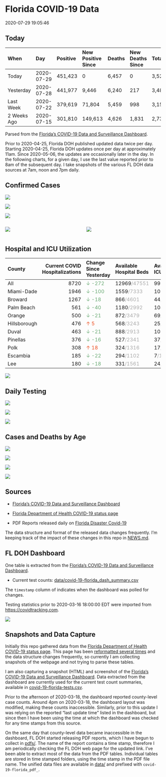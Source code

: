 Florida COVID-19 Data
================
2020-07-29 19:05:46

## Today

| When        | Day        | Positive | New Positive Since | Deaths | New Deaths Since | Total     |
| :---------- | :--------- | :------- | :----------------- | :----- | :--------------- | :-------- |
| Today       | 2020-07-29 | 451,423  | 0                  | 6,457  | 0                | 3,526,765 |
| Yesterday   | 2020-07-28 | 441,977  | 9,446              | 6,240  | 217              | 3,480,299 |
| Last Week   | 2020-07-22 | 379,619  | 71,804             | 5,459  | 998              | 3,154,711 |
| 2 Weeks Ago | 2020-07-15 | 301,810  | 149,613            | 4,626  | 1,831            | 2,735,953 |

Parsed from the [Florida’s COVID-19 Data and Surveillance
Dashboard](https://fdoh.maps.arcgis.com/apps/opsdashboard/index.html#/8d0de33f260d444c852a615dc7837c86).

Prior to 2020-04-25, Florida DOH published updated data twice per day.
Starting 2020-04-25, Florida DOH updates once per day at approximately
11am. Since 2020-05-06, the updates are occasionally later in the day.
In the following charts, for a given day, I use the last value reported
prior to 8am of the subsequent day. I take snapshots of the various FL
DOH data sources at 7am, noon and 7pm daily.

## Confirmed Cases

![](plots/covid-19-florida-daily-test-changes.png)

![](plots/covid-19-florida-deaths-by-day.png)

![](plots/covid-19-florida-county-top-6.png)

<div class="columns">

<div class="column is-full-mobile">

![](plots/covid-19-florida-testing.png)

</div>

<div class="column is-full-mobile">

![](plots/covid-19-florida-total-positive.png)

</div>

</div>

## Hospital and ICU Utilization

| County       | Current COVID Hospitalizations | Change Since Yesterday                     | Available Hospital Beds                      | Available ICU Beds                        |
| :----------- | -----------------------------: | :----------------------------------------- | :------------------------------------------- | :---------------------------------------- |
| All          |                           8720 | <span style="color: #6BAA75">↓ -272</span> | 12969<span style="color: #aaa">/47551</span> | 993<span style="color: #aaa">/5205</span> |
| Miami-Dade   |                           1946 | <span style="color: #6BAA75">↓ -100</span> | 1559<span style="color: #aaa">/7333</span>   | 108<span style="color: #aaa">/894</span>  |
| Broward      |                           1267 | <span style="color: #6BAA75">↓ -18</span>  | 866<span style="color: #aaa">/4601</span>    | 44<span style="color: #aaa">/485</span>   |
| Palm Beach   |                            561 | <span style="color: #6BAA75">↓ -40</span>  | 1180<span style="color: #aaa">/2992</span>   | 104<span style="color: #aaa">/319</span>  |
| Orange       |                            500 | <span style="color: #6BAA75">↓ -21</span>  | 872<span style="color: #aaa">/3479</span>    | 69<span style="color: #aaa">/303</span>   |
| Hillsborough |                            476 | <span style="color: #EC4E20">↑ 5</span>    | 568<span style="color: #aaa">/3243</span>    | 25<span style="color: #aaa">/361</span>   |
| Duval        |                            463 | <span style="color: #6BAA75">↓ -21</span>  | 888<span style="color: #aaa">/2913</span>    | 108<span style="color: #aaa">/333</span>  |
| Pinellas     |                            376 | <span style="color: #6BAA75">↓ -16</span>  | 527<span style="color: #aaa">/2341</span>    | 37<span style="color: #aaa">/263</span>   |
| Polk         |                            308 | <span style="color: #EC4E20">↑ 18</span>   | 324<span style="color: #aaa">/1316</span>    | 17<span style="color: #aaa">/138</span>   |
| Escambia     |                            185 | <span style="color: #6BAA75">↓ -22</span>  | 294<span style="color: #aaa">/1102</span>    | 7<span style="color: #aaa">/134</span>    |
| Lee          |                            180 | <span style="color: #6BAA75">↓ -18</span>  | 331<span style="color: #aaa">/1561</span>    | 24<span style="color: #aaa">/117</span>   |

![](plots/covid-19-florida-icu-usage.png)

## Daily Testing

![](plots/covid-19-florida-tests-per-case.png)

<!-- ![](plots/covid-19-florida-change-new-cases.png) -->

![](plots/covid-19-florida-tests-percent-positive.png)

![](plots/covid-19-florida-test-and-case-growth.png)

## Cases and Deaths by Age

![](plots/covid-19-florida-weekly-events-by-age.png)

![](plots/covid-19-florida-age.png)

![](plots/covid-19-florida-age-deaths.png)

![](plots/covid-19-florida-age-sex.png)

## Sources

  - [Florida’s COVID-19 Data and Surveillance
    Dashboard](https://fdoh.maps.arcgis.com/apps/opsdashboard/index.html#/8d0de33f260d444c852a615dc7837c86)

  - [Florida Department of Health COVID-19 status
    page](http://www.floridahealth.gov/diseases-and-conditions/COVID-19/)

  - PDF Reports released daily on [Florida Disaster
    Covid-19](http://www.floridahealth.gov/diseases-and-conditions/COVID-19/)

The data structure and format of the released data changes frequently.
I’m keeping track of the impact of these changes in this repo in
[NEWS.md](NEWS.md).

## FL DOH Dashboard

One table is extracted from the [Florida’s COVID-19 Data and
Surveillance
Dashboard](https://fdoh.maps.arcgis.com/apps/opsdashboard/index.html#/8d0de33f260d444c852a615dc7837c86).

  - Current test counts:
    [data/covid-19-florida\_dash\_summary.csv](data/covid-19-florida_dash_summary.csv)

The `timestamp` column of indicates when the dashboard was polled for
changes.

Testing statistics prior to 2020-03-16 18:00:00 EDT were imported from
<https://covidtracking.com>.

![](screenshots/fodh_maps_arcgis_com__apps__opsdashboard.png)

## Snapshots and Data Capture

Initially this repo gathered data from the [Florida Department of Health
COVID-19 status
page](http://www.floridahealth.gov/diseases-and-conditions/COVID-19/).
This page has been [reformatted several
times](screenshots/floridahealth_gov__diseases-and-conditions__COVID-19.png)
and the data structure changes frequently, so currently I am collecting
snapshots of the webpage and not trying to parse these tables.

I am also capturing a snapshot (HTML) and screenshot of the [Florida’s
COVID-19 Data and Surveillance
Dashboard](https://fdoh.maps.arcgis.com/apps/opsdashboard/index.html#/8d0de33f260d444c852a615dc7837c86).
Data extracted from the dashboard are currently used for the current
test count summaries, available in
[covid-19-florida-tests.csv](covid-19-florida-tests.csv).

Prior to the afternoon of 2020-03-18, the dashboard reported
county-level case counts. Around 4pm on 2020-03-18, the dashboard layout
was modified, making these counts inaccessible. Similarly, prior to this
update I was relying on the reported “last update time” listed in the
dashboard, but since then I have been using the time at which the
dashboard was checked for any time stamps from this source.

On the same day that county-level data became inaccessible in the
dashboard, FL DOH started releasing PDF reports, which I have begun to
collect in [pdfs/](pdfs/). The name of the report contains a time stamp,
therefore I am periodically checking the FL DOH web page for the updated
link. I’ve been able to extract most of the data from the PDF tables.
Individual tables are stored in time stamped folders, using the time
stamp in the PDF file name. The unified data files are available in
[data/](data/) and prefixed with `covid-19-florida_pdf_`.
